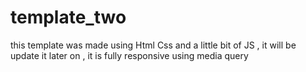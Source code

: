 # template_two
this template was made using Html Css and a little bit of JS , it will be update it later on , it is fully responsive using media query
